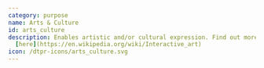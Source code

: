 ```yaml
---
category: purpose
name: Arts & Culture
id: arts_culture
description: Enables artistic and/or cultural expression. Find out more
  [here](https://en.wikipedia.org/wiki/Interactive_art)
icon: /dtpr-icons/arts_culture.svg
---
```

